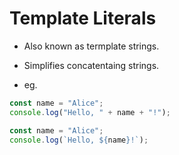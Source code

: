 # Template Literals

- Also known as termplate strings.

- Simplifies concatentaing strings.

- eg.

```javascript
const name = "Alice";
console.log("Hello, " + name + "!");

const name = "Alice";
console.log(`Hello, ${name}!`);
```

